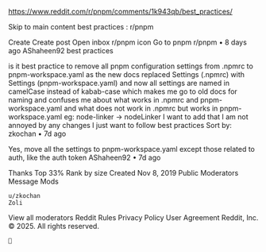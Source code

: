 https://www.reddit.com/r/pnpm/comments/1k943qb/best_practices/

Skip to main content
best practices : r/pnpm

    


  
  
  
  
  
  
  
  
  
  
  
  




  
  
  
  
  
  



  
  
  
  



  
  
  
  















  
Create
Create post
Open inbox
r/pnpm icon
Go to pnpm
r/pnpm
•
8 days ago
AShaheen92
best practices

is it best practice to remove all pnpm configuration settings from .npmrc to pnpm-workspace.yaml as the new docs replaced Settings (.npmrc) with Settings (pnpm-workspace.yaml) and now all settings are named in camelCase instead of kabab-case which makes me go to old docs for naming and confuses me about what works in .npmrc and pnpm-workspace.yaml and what does not work in .npmrc but works in pnpm-workspace.yaml
eg: node-linker -> nodeLinker
I want to add that I am not annoyed by any changes I just want to follow best practices
Sort by:
zkochan
•
7d ago

Yes, move all the settings to pnpm-workspace.yaml except those related to auth, like the auth token
AShaheen92
•
7d ago

Thanks
Top 33%
Rank by size
Created Nov 8, 2019
Public
Moderators
Message Mods

    u/zkochan
    Zoli

View all moderators
Reddit Rules Privacy Policy User Agreement Reddit, Inc. © 2025. All rights reserved.

    